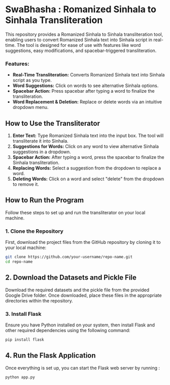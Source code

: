 # SwaBhasha : Romanized Sinhala to Sinhala Transliteration

This repository provides a Romanized Sinhala to Sinhala transliteration tool, enabling users to convert Romanized Sinhala text into Sinhala script in real-time. The tool is designed for ease of use with features like word suggestions, easy modifications, and spacebar-triggered transliteration.

### Features:
- **Real-Time Transliteration:** Converts Romanized Sinhala text into Sinhala script as you type.
- **Word Suggestions:** Click on words to see alternative Sinhala options.
- **Spacebar Action:** Press spacebar after typing a word to finalize the transliteration.
- **Word Replacement & Deletion:** Replace or delete words via an intuitive dropdown menu.

## How to Use the Transliterator

1. **Enter Text:** Type Romanized Sinhala text into the input box. The tool will transliterate it into Sinhala.
2. **Suggestions for Words:** Click on any word to view alternative Sinhala suggestions in a dropdown.
3. **Spacebar Action:** After typing a word, press the spacebar to finalize the Sinhala transliteration.
4. **Replacing Words:** Select a suggestion from the dropdown to replace a word.
5. **Deleting Words:** Click on a word and select "delete" from the dropdown to remove it.

## How to Run the Program

Follow these steps to set up and run the transliterator on your local machine.

### 1. Clone the Repository
First, download the project files from the GitHub repository by cloning it to your local machine:

```bash 
git clone https://github.com/your-username/repo-name.git
cd repo-name
```

## 2. Download the Datasets and Pickle File

Download the required datasets and the pickle file from the provided Google Drive folder. Once downloaded, place these files in the appropriate directories within the repository.

### 3. Install Flask
Ensure you have Python installed on your system, then install Flask and other required dependencies using the following command:

```bash 
pip install flask
```
## 4. Run the Flask Application
Once everything is set up, you can start the Flask web server by running :

```bash 
python app.py
```


